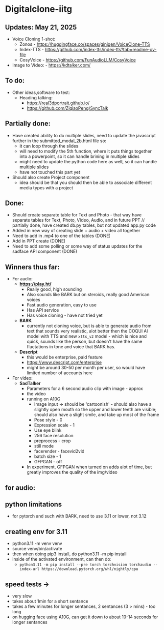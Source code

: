 # Digitalclone-iitg


## Updates: May 21, 2025

- Voice Cloning 1-shot: 
    - Zonos - https://huggingface.co/spaces/ginigen/VoiceClone-TTS 
    - Index-TTS - https://github.com/index-tts/index-tts?tab=readme-ov-file 
    - CosyVoice - https://github.com/FunAudioLLM/CosyVoice 
- Image to Video: 
        - https://kdtalker.com/ 


## To do: 

- Other ideas,software to test: 
    - Heading talking: 
        - https://real3dportrait.github.io/ 
        - https://github.com/ZiqiaoPeng/SyncTalk 

## Partially done:
- Have created ability to do multiple slides, need to update the javascript further in the submitted_modal_2b.html file so: 
    - it can loop through the slides 
    - will need to modify the 5th function, where it puts things together into a powerpoint, so it can handle brining in multiple slides 
    - might need to update the python code here as well, so it can handle multiple slides
    - have not touched this part yet 
- Should also create Project component 
    - idea should be that you should then be able to associate different media types with a project

## Done:
- Should create separate table for Text and Photo - that way have separate tables for Text, Photo, Video, Audio, and in future PPT // partially done, have created db.py tables, but not updated app.py code
- Added in new way of creating slide + audio + video all together 
- Need to add in .mp4 to one of the tables (DONE)
- Add in PPT create (DONE)
- Need to add some polling or some way of status updates for the sadface API component (DONE)

## Winners thus far: 
- For audio:
    - **https://play.ht/**
        - Really good, high sounding 
        - Also sounds like BARK but on steroids, really good American voices 
        - Fast audio generation, easy to use 
        - Has API service 
        - Has voice cloning - have not tried yet 
    - **BARK** 
        - currently not cloning voice, but is able to generate audio from text that sounds very realistic, alot better then the COQUI AI model with TTS and new `xtts_v2` model - which is nice and quick, sounds like the person, but doesn't have the same fluctations in tone and voice that BARK has.
    - **Descript**
        - this would be enterprise, paid feature 
        - https://www.descript.com/enterprise 
        - might be around 30-50 per month per user, so would have limited number of accounts here
- For video: 
    - **SadTalker**
        - Parameters for a 6 second audio clip with image - approx 
        - the video 
        - running on A10G  
            - Image input -> should be 'cartoonish' - should also have a slightly open mouth so the upper and lower teeth are visible; should also have a slight smile, and take up most of the frame
            - Pose style - 0 
            - Expression scale - 1 
            - Use eye blink
            - 256 face resolution
            - preprocess - crop 
            - still mode
            - facerender - facevid2vid
            - batch size - 1 
            - GFPGAN - off 
        - In experiment, GFPGAN when turned on adds alot of time, but greatly improves the quality of the img/video

## for audio:
## python limitations
- for pytorch and such with BARK, need to use 3.11 or lower, not 3.12 

## creating env for 3.11
- python3.11 -m venv venv
- source venv/bin/activate
- then when doing pip3 install, do python3.11 -m pip install <package>
- inside of the activated environment, can then do: 
    - `python3.11 -m pip install --pre torch torchvision torchaudio --index-url https://download.pytorch.org/whl/nightly/cpu`

## speed tests -> 
- very slow 
- takes about 1min for a short sentance
- takes a few minutes for longer sentances, 2 sentances (3 > mins) - too long
- on hugging face using A10G, can get it down to about 10-14 seconds for longer sentances 